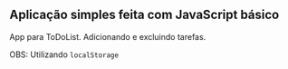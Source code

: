 ## Aplicação simples feita com JavaScript básico

App para ToDoList. Adicionando e excluindo tarefas.

OBS: Utilizando `localStorage`